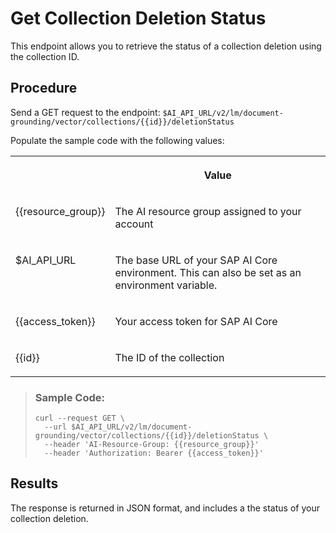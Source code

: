 <!-- loioce043ae6f8f2458bb3ff2fc32702713d -->

# Get Collection Deletion Status

This endpoint allows you to retrieve the status of a collection deletion using the collection ID.



## Procedure

Send a GET request to the endpoint: `$AI_API_URL/v2/lm/document-grounding/vector/collections/{{id}}/deletionStatus`

Populate the sample code with the following values:


<table>
<tr>
<th valign="top">

 

</th>
<th valign="top">

Value

</th>
</tr>
<tr>
<td valign="top">

\{\{resource\_group\}\}

</td>
<td valign="top">

The AI resource group assigned to your account

</td>
</tr>
<tr>
<td valign="top">

$AI\_API\_URL

</td>
<td valign="top">

The base URL of your SAP AI Core environment. This can also be set as an environment variable.

</td>
</tr>
<tr>
<td valign="top">

\{\{access\_token\}\}

</td>
<td valign="top">

Your access token for SAP AI Core

</td>
</tr>
<tr>
<td valign="top">

\{\{id\}\}

</td>
<td valign="top">

The ID of the collection

</td>
</tr>
</table>

 > ### Sample Code:  
> ```
> curl --request GET \  
>   --url $AI_API_URL/v2/lm/document-grounding/vector/collections/{{id}}/deletionStatus \
>   --header 'AI-Resource-Group: {{resource_group}}' 
>   --header 'Authorization: Bearer {{access_token}}'
> ```

 

<a name="loioce043ae6f8f2458bb3ff2fc32702713d__result_rbc_dqw_vfc"/>

## Results

The response is returned in JSON format, and includes a the status of your collection deletion.

